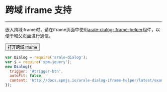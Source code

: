 # 跨域 iframe 支持

---------

嵌入跨域iframe时，请在iframe页面中使用[arale-dialog-iframe-helper](http://spmjs.io/docs/arale-dialog-iframe-helper/)组件，以便于和父页面进行通信。

<link href="../src/dialog.css" rel="stylesheet">
<button id="trigger-btn">打开跨域 Iframe</button>


````javascript
var Dialog = require('arale-dialog');
var $ = require('spm-jquery');
new Dialog({
  trigger: '#trigger-btn',
  autoFit: false,
  content: 'http://docs.spmjs.io/arale-dialog-iframe-helper/latest/examples/index.html'
});
````
